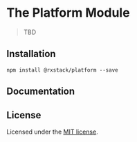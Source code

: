 # The Platform Module

> TBD

## Installation

```
npm install @rxstack/platform --save
```

## Documentation

## License

Licensed under the [MIT license](../../LICENSE).
